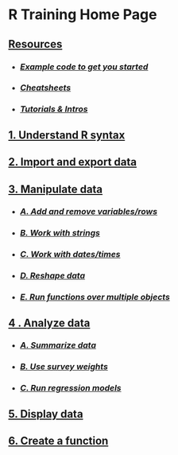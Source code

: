 # R Training Home Page

## [Resources](R_essential_capabilities.md#resources)
* ### [*Example code to get you started*](example_index.md)
* ### [*Cheatsheets*](R_essential_capabilities.md#cheatsheets)
* ### [*Tutorials & Intros*](R_essential_capabilities.md#tutorials--intros)
## [1. Understand R syntax](R_essential_capabilities.md#1-understand-r-syntax)
## [2. Import and export data](R_essential_capabilities.md#2-import-and-export-data)
## [3. Manipulate data](R_essential_capabilities.md#3-manipulate-data)
* ### [*A. Add and remove variables/rows*](R_essential_capabilities.md#a-add-and-remove-variablesrows)
* ### [*B. Work with strings*](R_essential_capabilities.md#b-work-with-strings)
* ### [*C. Work with dates/times*](R_essential_capabilities.md#c-work-with-datestimes)
* ### [*D. Reshape data*](R_essential_capabilities.md#d-reshape-data)
* ### [*E. Run functions over multiple objects*](R_essential_capabilities.md#e-run-functions-over-multiple-objects)
## [4 . Analyze data](R_essential_capabilities.md#4--analyze-data)
* ### [*A. Summarize data*](R_essential_capabilities.md#a-summarize-data)
* ### [*B. Use survey weights*](R_essential_capabilities.md#b-use-survey-weights)
* ### [*C. Run regression models*](R_essential_capabilities.md#c-run-regression-models)
## [5. Display data](R_essential_capabilities.md#5-display-data)
## [6. Create a function](R_essential_capabilities.md#6-create-a-function)



